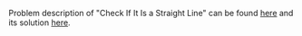 Problem description of "Check If It Is a Straight Line" can be found [here](https://leetcode.com/problems/check-if-it-is-a-straight-line/) and its solution [here](https://github.com/aurimas13/Solutions-To-Problems/blob/main/LeetCode/Java%20Solutions/Check%20If%20It%20Is%20a%20Straight%20Line/check.java).
